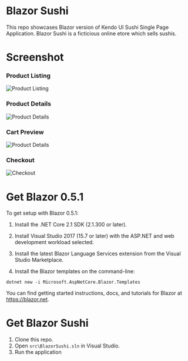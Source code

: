 # Blazor Sushi
This repo showcases Blazor version of Kendo UI Sushi Single Page Application. Blazor Sushi is a ficticious online etore which sells sushis.

# Screenshot

### Product Listing
![Product Listing](https://raw.githubusercontent.com/lohithgn/blazor-sushi/master/assets/CartPreview.png "Product Listing")

### Product Details
![Product Details](https://raw.githubusercontent.com/lohithgn/blazor-sushi/master/assets/ProductDetails.png "Product Details")

### Cart Preview
![Product Details](https://raw.githubusercontent.com/lohithgn/blazor-sushi/master/assets/CartPreview.png "Cart Preview")

### Checkout
![Checkout](https://raw.githubusercontent.com/lohithgn/blazor-sushi/master/assets/Checkout.png "Cart Preview")

# Get Blazor 0.5.1

To get setup with Blazor 0.5.1:

1. Install the .NET Core 2.1 SDK (2.1.300 or later).
2. Install Visual Studio 2017 (15.7 or later) with the ASP.NET and web development workload selected.
3. Install the latest Blazor Language Services extension from the Visual Studio Marketplace.

4. Install the Blazor templates on the command-line:

```
dotnet new -i Microsoft.AspNetCore.Blazor.Templates
```

You can find getting started instructions, docs, and tutorials for Blazor at https://blazor.net.

# Get Blazor Sushi
1. Clone this repo.
2. Open ```src\BlazorSushi.sln``` in Visual Studio.
3. Run the application
